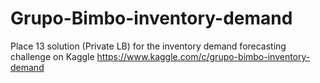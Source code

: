 # Grupo-Bimbo-inventory-demand
Place 13 solution (Private LB) for the inventory demand forecasting challenge on Kaggle https://www.kaggle.com/c/grupo-bimbo-inventory-demand
